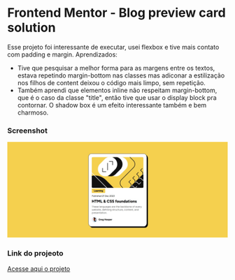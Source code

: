 # Frontend Mentor - Blog preview card solution

Esse projeto foi interessante de executar, usei flexbox e tive mais contato com padding e margin.
Aprendizados: 
  - Tive que pesquisar a melhor forma para as margens entre os textos, estava repetindo margin-bottom nas  classes mas adiconar a estilização nos filhos de content deixou o código mais limpo, sem repetição.
  - Também aprendi que elementos inline não respeitam margin-bottom, que é o caso da classe "title", então tive que usar o display block pra contornar.
O shadow box é um efeito interessante também e bem charmoso.

### Screenshot

![](/assets/images/screenshot.jpg)

### Link do projeoto
[Acesse aqui o projeto](blog-preview-card-eta-pink.vercel.app)


